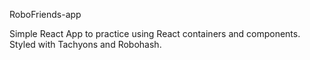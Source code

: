 RoboFriends-app

Simple React App to practice using React containers and components. 
Styled with Tachyons and Robohash.
